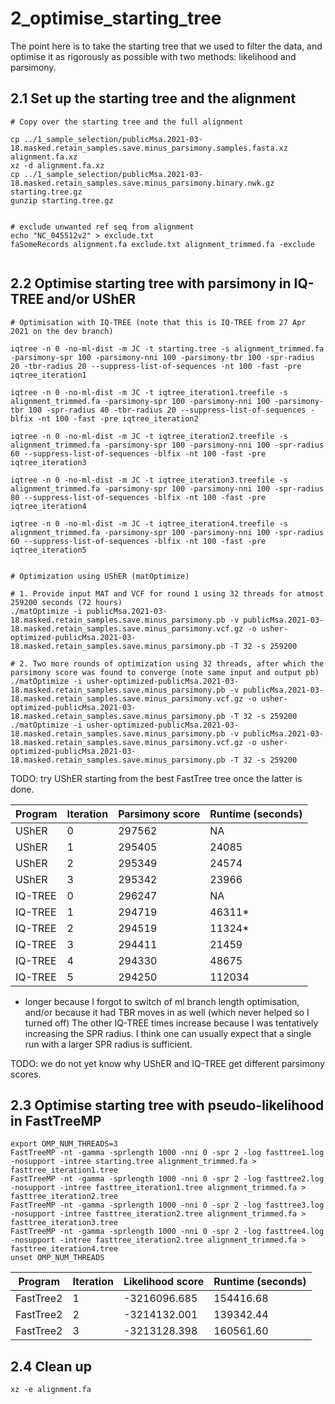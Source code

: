 # 2_optimise_starting_tree

The point here is to take the starting tree that we used to filter the data, and optimise it as rigorously as possible with two methods: likelihood and parsimony.


## 2.1 Set up the starting tree and the alignment

```
# Copy over the starting tree and the full alignment

cp ../1_sample_selection/publicMsa.2021-03-18.masked.retain_samples.save.minus_parsimony.samples.fasta.xz alignment.fa.xz
xz -d alignment.fa.xz
cp ../1_sample_selection/publicMsa.2021-03-18.masked.retain_samples.save.minus_parsimony.binary.nwk.gz starting.tree.gz
gunzip starting.tree.gz


# exclude unwanted ref seq from alignment
echo "NC_045512v2" > exclude.txt
faSomeRecords alignment.fa exclude.txt alignment_trimmed.fa -exclude


```


## 2.2 Optimise starting tree with parsimony in IQ-TREE and/or UShER

```
# Optimisation with IQ-TREE (note that this is IQ-TREE from 27 Apr 2021 on the dev branch)

iqtree -n 0 -no-ml-dist -m JC -t starting.tree -s alignment_trimmed.fa -parsimony-spr 100 -parsimony-nni 100 -parsimony-tbr 100 -spr-radius 20 -tbr-radius 20 --suppress-list-of-sequences -nt 100 -fast -pre iqtree_iteration1

iqtree -n 0 -no-ml-dist -m JC -t iqtree_iteration1.treefile -s alignment_trimmed.fa -parsimony-spr 100 -parsimony-nni 100 -parsimony-tbr 100 -spr-radius 40 -tbr-radius 20 --suppress-list-of-sequences -blfix -nt 100 -fast -pre iqtree_iteration2

iqtree -n 0 -no-ml-dist -m JC -t iqtree_iteration2.treefile -s alignment_trimmed.fa -parsimony-spr 100 -parsimony-nni 100 -spr-radius 60 --suppress-list-of-sequences -blfix -nt 100 -fast -pre iqtree_iteration3

iqtree -n 0 -no-ml-dist -m JC -t iqtree_iteration3.treefile -s alignment_trimmed.fa -parsimony-spr 100 -parsimony-nni 100 -spr-radius 80 --suppress-list-of-sequences -blfix -nt 100 -fast -pre iqtree_iteration4

iqtree -n 0 -no-ml-dist -m JC -t iqtree_iteration4.treefile -s alignment_trimmed.fa -parsimony-spr 100 -parsimony-nni 100 -spr-radius 60 --suppress-list-of-sequences -blfix -nt 100 -fast -pre iqtree_iteration5


# Optimization using UShER (matOptimize)

# 1. Provide input MAT and VCF for round 1 using 32 threads for atmost 259200 seconds (72 hours)
./matOptimize -i publicMsa.2021-03-18.masked.retain_samples.save.minus_parsimony.pb -v publicMsa.2021-03-18.masked.retain_samples.save.minus_parsimony.vcf.gz -o usher-optimized-publicMsa.2021-03-18.masked.retain_samples.save.minus_parsimony.pb -T 32 -s 259200

# 2. Two more rounds of optimization using 32 threads, after which the parsimony score was found to converge (note same input and output pb)
./matOptimize -i usher-optimized-publicMsa.2021-03-18.masked.retain_samples.save.minus_parsimony.pb -v publicMsa.2021-03-18.masked.retain_samples.save.minus_parsimony.vcf.gz -o usher-optimized-publicMsa.2021-03-18.masked.retain_samples.save.minus_parsimony.pb -T 32 -s 259200
./matOptimize -i usher-optimized-publicMsa.2021-03-18.masked.retain_samples.save.minus_parsimony.pb -v publicMsa.2021-03-18.masked.retain_samples.save.minus_parsimony.vcf.gz -o usher-optimized-publicMsa.2021-03-18.masked.retain_samples.save.minus_parsimony.pb -T 32 -s 259200
```



TODO: try UShER starting from the best FastTree tree once the latter is done.


| Program   | Iteration | Parsimony score | Runtime (seconds) |
|-----------|-----------|-----------------|-------------------|
| UShER     | 0         | 297562          | NA                |
| UShER     | 1         | 295405          | 24085             |
| UShER     | 2         | 295349          | 24574             |
| UShER     | 3         | 295342          | 23966             |
| IQ-TREE   | 0         | 296247          | NA                |
| IQ-TREE   | 1         | 294719          | 46311*            |
| IQ-TREE   | 2         | 294519          | 11324*            |
| IQ-TREE   | 3         | 294411          | 21459             |
| IQ-TREE   | 4         | 294330          | 48675             |
| IQ-TREE   | 5         | 294250          | 112034            |

* longer because I forgot to switch of ml branch length optimisation, and/or because it had TBR moves in as well (which never helped so I turned off)
The other IQ-TREE times increase because I was tentatively increasing the SPR radius. I think one can usually expect that a single run with a larger SPR radius is sufficient.

TODO: we do not yet know why UShER and IQ-TREE get different parsimony scores.

## 2.3 Optimise starting tree with pseudo-likelihood in FastTreeMP

```
export OMP_NUM_THREADS=3
FastTreeMP -nt -gamma -sprlength 1000 -nni 0 -spr 2 -log fasttree1.log -nosupport -intree starting.tree alignment_trimmed.fa > fasttree_iteration1.tree
FastTreeMP -nt -gamma -sprlength 1000 -nni 0 -spr 2 -log fasttree2.log -nosupport -intree fasttree_iteration1.tree alignment_trimmed.fa > fasttree_iteration2.tree
FastTreeMP -nt -gamma -sprlength 1000 -nni 0 -spr 2 -log fasttree3.log -nosupport -intree fasttree_iteration2.tree alignment_trimmed.fa > fasttree_iteration3.tree
FastTreeMP -nt -gamma -sprlength 1000 -nni 0 -spr 2 -log fasttree4.log -nosupport -intree fasttree_iteration2.tree alignment_trimmed.fa > fasttree_iteration4.tree
unset OMP_NUM_THREADS
```

| Program   | Iteration | Likelihood score| Runtime (seconds) |
|-----------|-----------|-----------------|-------------------|
| FastTree2 | 1         | -3216096.685    | 154416.68         |
| FastTree2 | 2         | -3214132.001    | 139342.44         |
| FastTree2 | 3         | -3213128.398    | 160561.60         |



## 2.4 Clean up

```
xz -e alignment.fa
```
